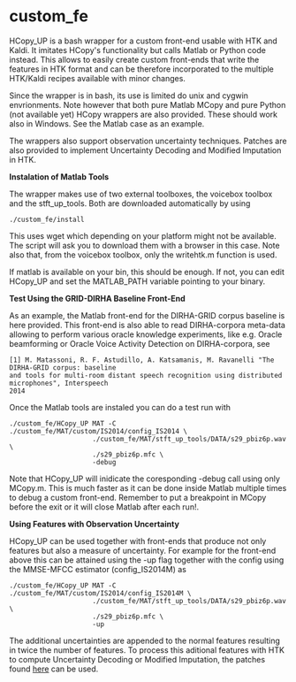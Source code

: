 custom_fe
=============

HCopy_UP is a bash wrapper for a custom front-end usable with HTK and Kaldi. It
imitates HCopy's functionality but calls Matlab or Python code instead. This
allows to easily create custom front-ends that write the features in HTK 
format and can be therefore incorporated to the multiple HTK/Kaldi recipes
available with minor changes.

Since the wrapper is in bash, its use is limited do unix and cygwin 
envrionments. Note however that both pure Matlab MCopy and pure Python (not 
available yet) HCopy wrappers are also provided. These should work also in 
Windows. See the Matlab case as an example.

The wrappers also support observation uncertainty techniques. Patches are also
provided to implement Uncertainty Decoding and Modified Imputation in HTK.

**Instalation of Matlab Tools**

The wrapper makes use of two external toolboxes, the voicebox toolbox and the 
stft_up_tools. Both are downloaded automatically by using

    ./custom_fe/install

This uses wget which depending on your platform might not be available. The
script will ask you to download them with a browser in this case. Note also 
that, from the voicebox toolbox, only the writehtk.m function is used.  

If matlab is available on your bin, this should be enough. If not, you can edit
HCopy_UP and set the MATLAB_PATH variable pointing to your binary.

**Test Using the GRID-DIRHA Baseline Front-End**

As an example, the Matlab front-end for the DIRHA-GRID corpus baseline
is here provided. This front-end is also able to read DIRHA-corpora meta-data
allowing to perform various oracle knowledge experiments, like e.g. Oracle
beamforming or Oracle Voice Activity Detection on DIRHA-corpora, see

    [1] M. Matassoni, R. F. Astudillo, A. Katsamanis, M. Ravanelli "The DIRHA-GRID corpus: baseline 
    and tools for multi-room distant speech recognition using distributed microphones", Interspeech 
    2014

Once the Matlab tools are instaled you can do a test run with

    ./custom_fe/HCopy_UP MAT -C ./custom_fe/MAT/custom/IS2014/config_IS2014 \
                         ./custom_fe/MAT/stft_up_tools/DATA/s29_pbiz6p.wav \
                         ./s29_pbiz6p.mfc \
                         -debug

Note that HCopy_UP will inidicate the coresponding -debug call using only
MCopy.m. This is much faster as it can be done inside Matlab multiple times
to debug a custom front-end. Remember to put a breakpoint in MCopy before the 
exit or it will close Matlab after each run!.

**Using Features with Observation Uncertainty**

HCopy_UP can be used together with front-ends that produce not only features but also a measure of uncertainty. For example for the front-end above this can be attained using the -up flag together with the config using the MMSE-MFCC estimator (config_IS2014M) as 

    ./custom_fe/HCopy_UP MAT -C ./custom_fe/MAT/custom/IS2014/config_IS2014M \
                         ./custom_fe/MAT/stft_up_tools/DATA/s29_pbiz6p.wav \
                         ./s29_pbiz6p.mfc \
                         -up

The additional uncertainties are appended to the normal features resulting in twice the number of features. To process this aditional features with HTK to compute Uncertainty Decoding or Modified Imputation, the patches found [here](http://www.astudillo.com/ramon/research/stft-up/) can be used.

